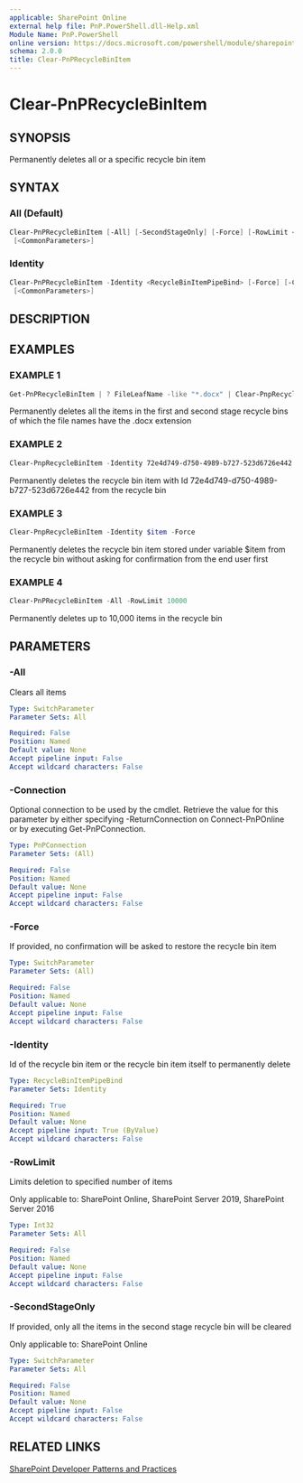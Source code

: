 ```yaml
---
applicable: SharePoint Online
external help file: PnP.PowerShell.dll-Help.xml
Module Name: PnP.PowerShell
online version: https://docs.microsoft.com/powershell/module/sharepoint-pnp/clear-pnprecyclebinitem
schema: 2.0.0
title: Clear-PnPRecycleBinItem
---
```


# Clear-PnPRecycleBinItem

## SYNOPSIS
Permanently deletes all or a specific recycle bin item

## SYNTAX

### All (Default)
```powershell
Clear-PnPRecycleBinItem [-All] [-SecondStageOnly] [-Force] [-RowLimit <Int32>] [-Connection <PnPConnection>]
 [<CommonParameters>]
```

### Identity
```powershell
Clear-PnPRecycleBinItem -Identity <RecycleBinItemPipeBind> [-Force] [-Connection <PnPConnection>]
 [<CommonParameters>]
```

## DESCRIPTION

## EXAMPLES

### EXAMPLE 1
```powershell
Get-PnPRecycleBinItem | ? FileLeafName -like "*.docx" | Clear-PnpRecycleBinItem
```

Permanently deletes all the items in the first and second stage recycle bins of which the file names have the .docx extension

### EXAMPLE 2
```powershell
Clear-PnpRecycleBinItem -Identity 72e4d749-d750-4989-b727-523d6726e442
```

Permanently deletes the recycle bin item with Id 72e4d749-d750-4989-b727-523d6726e442 from the recycle bin

### EXAMPLE 3
```powershell
Clear-PnpRecycleBinItem -Identity $item -Force
```

Permanently deletes the recycle bin item stored under variable $item from the recycle bin without asking for confirmation from the end user first

### EXAMPLE 4
```powershell
Clear-PnPRecycleBinItem -All -RowLimit 10000
```

Permanently deletes up to 10,000 items in the recycle bin

## PARAMETERS

### -All
Clears all items

```yaml
Type: SwitchParameter
Parameter Sets: All

Required: False
Position: Named
Default value: None
Accept pipeline input: False
Accept wildcard characters: False
```

### -Connection
Optional connection to be used by the cmdlet. Retrieve the value for this parameter by either specifying -ReturnConnection on Connect-PnPOnline or by executing Get-PnPConnection.

```yaml
Type: PnPConnection
Parameter Sets: (All)

Required: False
Position: Named
Default value: None
Accept pipeline input: False
Accept wildcard characters: False
```

### -Force
If provided, no confirmation will be asked to restore the recycle bin item

```yaml
Type: SwitchParameter
Parameter Sets: (All)

Required: False
Position: Named
Default value: None
Accept pipeline input: False
Accept wildcard characters: False
```

### -Identity
Id of the recycle bin item or the recycle bin item itself to permanently delete

```yaml
Type: RecycleBinItemPipeBind
Parameter Sets: Identity

Required: True
Position: Named
Default value: None
Accept pipeline input: True (ByValue)
Accept wildcard characters: False
```

### -RowLimit
Limits deletion to specified number of items

Only applicable to: SharePoint Online, SharePoint Server 2019, SharePoint Server 2016

```yaml
Type: Int32
Parameter Sets: All

Required: False
Position: Named
Default value: None
Accept pipeline input: False
Accept wildcard characters: False
```

### -SecondStageOnly
If provided, only all the items in the second stage recycle bin will be cleared

Only applicable to: SharePoint Online

```yaml
Type: SwitchParameter
Parameter Sets: All

Required: False
Position: Named
Default value: None
Accept pipeline input: False
Accept wildcard characters: False
```

## RELATED LINKS

[SharePoint Developer Patterns and Practices](https://aka.ms/sppnp)